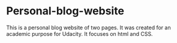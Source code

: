 # Personal-blog-website
This is a personal blog website of two pages. It was created for an academic purpose for Udacity. It focuses on html and CSS.


